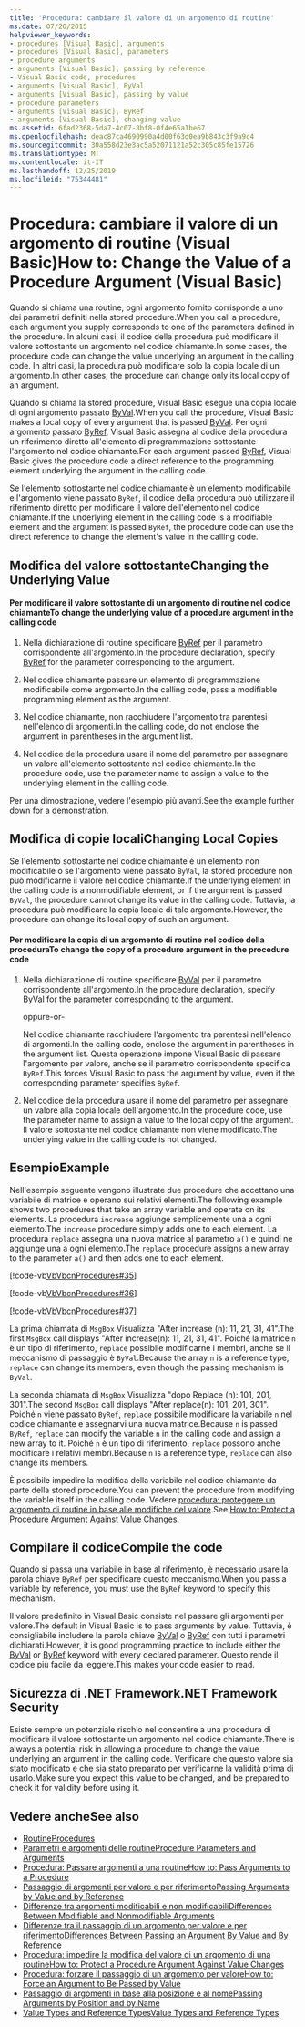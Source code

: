 ```yaml
---
title: 'Procedura: cambiare il valore di un argomento di routine'
ms.date: 07/20/2015
helpviewer_keywords:
- procedures [Visual Basic], arguments
- procedures [Visual Basic], parameters
- procedure arguments
- arguments [Visual Basic], passing by reference
- Visual Basic code, procedures
- arguments [Visual Basic], ByVal
- arguments [Visual Basic], passing by value
- procedure parameters
- arguments [Visual Basic], ByRef
- arguments [Visual Basic], changing value
ms.assetid: 6fad2368-5da7-4c07-8bf8-0f4e65a1be67
ms.openlocfilehash: deac87ca4690990a4d00f63d0ea9b843c3f9a9c4
ms.sourcegitcommit: 30a558d23e3ac5a52071121a52c305c85fe15726
ms.translationtype: MT
ms.contentlocale: it-IT
ms.lasthandoff: 12/25/2019
ms.locfileid: "75344481"
---
```

# <a name="how-to-change-the-value-of-a-procedure-argument-visual-basic"></a><span data-ttu-id="b14a5-102">Procedura: cambiare il valore di un argomento di routine (Visual Basic)</span><span class="sxs-lookup"><span data-stu-id="b14a5-102">How to: Change the Value of a Procedure Argument (Visual Basic)</span></span>
<span data-ttu-id="b14a5-103">Quando si chiama una routine, ogni argomento fornito corrisponde a uno dei parametri definiti nella stored procedure.</span><span class="sxs-lookup"><span data-stu-id="b14a5-103">When you call a procedure, each argument you supply corresponds to one of the parameters defined in the procedure.</span></span> <span data-ttu-id="b14a5-104">In alcuni casi, il codice della procedura può modificare il valore sottostante un argomento nel codice chiamante.</span><span class="sxs-lookup"><span data-stu-id="b14a5-104">In some cases, the procedure code can change the value underlying an argument in the calling code.</span></span> <span data-ttu-id="b14a5-105">In altri casi, la procedura può modificare solo la copia locale di un argomento.</span><span class="sxs-lookup"><span data-stu-id="b14a5-105">In other cases, the procedure can change only its local copy of an argument.</span></span>  
  
 <span data-ttu-id="b14a5-106">Quando si chiama la stored procedure, Visual Basic esegue una copia locale di ogni argomento passato [ByVal](../../../../visual-basic/language-reference/modifiers/byval.md).</span><span class="sxs-lookup"><span data-stu-id="b14a5-106">When you call the procedure, Visual Basic makes a local copy of every argument that is passed [ByVal](../../../../visual-basic/language-reference/modifiers/byval.md).</span></span> <span data-ttu-id="b14a5-107">Per ogni argomento passato [ByRef](../../../../visual-basic/language-reference/modifiers/byref.md), Visual Basic assegna al codice della procedura un riferimento diretto all'elemento di programmazione sottostante l'argomento nel codice chiamante.</span><span class="sxs-lookup"><span data-stu-id="b14a5-107">For each argument passed [ByRef](../../../../visual-basic/language-reference/modifiers/byref.md), Visual Basic gives the procedure code a direct reference to the programming element underlying the argument in the calling code.</span></span>  
  
 <span data-ttu-id="b14a5-108">Se l'elemento sottostante nel codice chiamante è un elemento modificabile e l'argomento viene passato `ByRef`, il codice della procedura può utilizzare il riferimento diretto per modificare il valore dell'elemento nel codice chiamante.</span><span class="sxs-lookup"><span data-stu-id="b14a5-108">If the underlying element in the calling code is a modifiable element and the argument is passed `ByRef`, the procedure code can use the direct reference to change the element's value in the calling code.</span></span>  
  
## <a name="changing-the-underlying-value"></a><span data-ttu-id="b14a5-109">Modifica del valore sottostante</span><span class="sxs-lookup"><span data-stu-id="b14a5-109">Changing the Underlying Value</span></span>  
  
#### <a name="to-change-the-underlying-value-of-a-procedure-argument-in-the-calling-code"></a><span data-ttu-id="b14a5-110">Per modificare il valore sottostante di un argomento di routine nel codice chiamante</span><span class="sxs-lookup"><span data-stu-id="b14a5-110">To change the underlying value of a procedure argument in the calling code</span></span>  
  
1. <span data-ttu-id="b14a5-111">Nella dichiarazione di routine specificare [ByRef](../../../../visual-basic/language-reference/modifiers/byref.md) per il parametro corrispondente all'argomento.</span><span class="sxs-lookup"><span data-stu-id="b14a5-111">In the procedure declaration, specify [ByRef](../../../../visual-basic/language-reference/modifiers/byref.md) for the parameter corresponding to the argument.</span></span>  
  
2. <span data-ttu-id="b14a5-112">Nel codice chiamante passare un elemento di programmazione modificabile come argomento.</span><span class="sxs-lookup"><span data-stu-id="b14a5-112">In the calling code, pass a modifiable programming element as the argument.</span></span>  
  
3. <span data-ttu-id="b14a5-113">Nel codice chiamante, non racchiudere l'argomento tra parentesi nell'elenco di argomenti.</span><span class="sxs-lookup"><span data-stu-id="b14a5-113">In the calling code, do not enclose the argument in parentheses in the argument list.</span></span>  
  
4. <span data-ttu-id="b14a5-114">Nel codice della procedura usare il nome del parametro per assegnare un valore all'elemento sottostante nel codice chiamante.</span><span class="sxs-lookup"><span data-stu-id="b14a5-114">In the procedure code, use the parameter name to assign a value to the underlying element in the calling code.</span></span>  
  
 <span data-ttu-id="b14a5-115">Per una dimostrazione, vedere l'esempio più avanti.</span><span class="sxs-lookup"><span data-stu-id="b14a5-115">See the example further down for a demonstration.</span></span>  
  
## <a name="changing-local-copies"></a><span data-ttu-id="b14a5-116">Modifica di copie locali</span><span class="sxs-lookup"><span data-stu-id="b14a5-116">Changing Local Copies</span></span>  
 <span data-ttu-id="b14a5-117">Se l'elemento sottostante nel codice chiamante è un elemento non modificabile o se l'argomento viene passato `ByVal`, la stored procedure non può modificarne il valore nel codice chiamante.</span><span class="sxs-lookup"><span data-stu-id="b14a5-117">If the underlying element in the calling code is a nonmodifiable element, or if the argument is passed `ByVal`, the procedure cannot change its value in the calling code.</span></span> <span data-ttu-id="b14a5-118">Tuttavia, la procedura può modificare la copia locale di tale argomento.</span><span class="sxs-lookup"><span data-stu-id="b14a5-118">However, the procedure can change its local copy of such an argument.</span></span>  
  
#### <a name="to-change-the-copy-of-a-procedure-argument-in-the-procedure-code"></a><span data-ttu-id="b14a5-119">Per modificare la copia di un argomento di routine nel codice della procedura</span><span class="sxs-lookup"><span data-stu-id="b14a5-119">To change the copy of a procedure argument in the procedure code</span></span>  
  
1. <span data-ttu-id="b14a5-120">Nella dichiarazione di routine specificare [ByVal](../../../../visual-basic/language-reference/modifiers/byval.md) per il parametro corrispondente all'argomento.</span><span class="sxs-lookup"><span data-stu-id="b14a5-120">In the procedure declaration, specify [ByVal](../../../../visual-basic/language-reference/modifiers/byval.md) for the parameter corresponding to the argument.</span></span>  
  
     <span data-ttu-id="b14a5-121">oppure</span><span class="sxs-lookup"><span data-stu-id="b14a5-121">-or-</span></span>  
  
     <span data-ttu-id="b14a5-122">Nel codice chiamante racchiudere l'argomento tra parentesi nell'elenco di argomenti.</span><span class="sxs-lookup"><span data-stu-id="b14a5-122">In the calling code, enclose the argument in parentheses in the argument list.</span></span> <span data-ttu-id="b14a5-123">Questa operazione impone Visual Basic di passare l'argomento per valore, anche se il parametro corrispondente specifica `ByRef`.</span><span class="sxs-lookup"><span data-stu-id="b14a5-123">This forces Visual Basic to pass the argument by value, even if the corresponding parameter specifies `ByRef`.</span></span>  
  
2. <span data-ttu-id="b14a5-124">Nel codice della procedura usare il nome del parametro per assegnare un valore alla copia locale dell'argomento.</span><span class="sxs-lookup"><span data-stu-id="b14a5-124">In the procedure code, use the parameter name to assign a value to the local copy of the argument.</span></span> <span data-ttu-id="b14a5-125">Il valore sottostante nel codice chiamante non viene modificato.</span><span class="sxs-lookup"><span data-stu-id="b14a5-125">The underlying value in the calling code is not changed.</span></span>  
  
## <a name="example"></a><span data-ttu-id="b14a5-126">Esempio</span><span class="sxs-lookup"><span data-stu-id="b14a5-126">Example</span></span>  
 <span data-ttu-id="b14a5-127">Nell'esempio seguente vengono illustrate due procedure che accettano una variabile di matrice e operano sui relativi elementi.</span><span class="sxs-lookup"><span data-stu-id="b14a5-127">The following example shows two procedures that take an array variable and operate on its elements.</span></span> <span data-ttu-id="b14a5-128">La procedura `increase` aggiunge semplicemente una a ogni elemento.</span><span class="sxs-lookup"><span data-stu-id="b14a5-128">The `increase` procedure simply adds one to each element.</span></span> <span data-ttu-id="b14a5-129">La procedura `replace` assegna una nuova matrice al parametro `a()` e quindi ne aggiunge una a ogni elemento.</span><span class="sxs-lookup"><span data-stu-id="b14a5-129">The `replace` procedure assigns a new array to the parameter `a()` and then adds one to each element.</span></span>  
  
 [!code-vb[VbVbcnProcedures#35](~/samples/snippets/visualbasic/VS_Snippets_VBCSharp/VbVbcnProcedures/VB/Class1.vb#35)]  
  
 [!code-vb[VbVbcnProcedures#36](~/samples/snippets/visualbasic/VS_Snippets_VBCSharp/VbVbcnProcedures/VB/Class1.vb#36)]  
  
 [!code-vb[VbVbcnProcedures#37](~/samples/snippets/visualbasic/VS_Snippets_VBCSharp/VbVbcnProcedures/VB/Class1.vb#37)]  
  
 <span data-ttu-id="b14a5-130">La prima chiamata di `MsgBox` Visualizza "After increase (n): 11, 21, 31, 41".</span><span class="sxs-lookup"><span data-stu-id="b14a5-130">The first `MsgBox` call displays "After increase(n): 11, 21, 31, 41".</span></span> <span data-ttu-id="b14a5-131">Poiché la matrice `n` è un tipo di riferimento, `replace` possibile modificarne i membri, anche se il meccanismo di passaggio è `ByVal`.</span><span class="sxs-lookup"><span data-stu-id="b14a5-131">Because the array `n` is a reference type, `replace` can change its members, even though the passing mechanism is `ByVal`.</span></span>  
  
 <span data-ttu-id="b14a5-132">La seconda chiamata di `MsgBox` Visualizza "dopo Replace (n): 101, 201, 301".</span><span class="sxs-lookup"><span data-stu-id="b14a5-132">The second `MsgBox` call displays "After replace(n): 101, 201, 301".</span></span> <span data-ttu-id="b14a5-133">Poiché `n` viene passato `ByRef`, `replace` possibile modificare la variabile `n` nel codice chiamante e assegnarvi una nuova matrice.</span><span class="sxs-lookup"><span data-stu-id="b14a5-133">Because `n` is passed `ByRef`, `replace` can modify the variable `n` in the calling code and assign a new array to it.</span></span> <span data-ttu-id="b14a5-134">Poiché `n` è un tipo di riferimento, `replace` possono anche modificare i relativi membri.</span><span class="sxs-lookup"><span data-stu-id="b14a5-134">Because `n` is a reference type, `replace` can also change its members.</span></span>  
  
 <span data-ttu-id="b14a5-135">È possibile impedire la modifica della variabile nel codice chiamante da parte della stored procedure.</span><span class="sxs-lookup"><span data-stu-id="b14a5-135">You can prevent the procedure from modifying the variable itself in the calling code.</span></span> <span data-ttu-id="b14a5-136">Vedere [procedura: proteggere un argomento di routine in base alle modifiche del valore](./how-to-protect-a-procedure-argument-against-value-changes.md).</span><span class="sxs-lookup"><span data-stu-id="b14a5-136">See [How to: Protect a Procedure Argument Against Value Changes](./how-to-protect-a-procedure-argument-against-value-changes.md).</span></span>  
  
## <a name="compile-the-code"></a><span data-ttu-id="b14a5-137">Compilare il codice</span><span class="sxs-lookup"><span data-stu-id="b14a5-137">Compile the code</span></span>  
 <span data-ttu-id="b14a5-138">Quando si passa una variabile in base al riferimento, è necessario usare la parola chiave `ByRef` per specificare questo meccanismo.</span><span class="sxs-lookup"><span data-stu-id="b14a5-138">When you pass a variable by reference, you must use the `ByRef` keyword to specify this mechanism.</span></span>  
  
 <span data-ttu-id="b14a5-139">Il valore predefinito in Visual Basic consiste nel passare gli argomenti per valore.</span><span class="sxs-lookup"><span data-stu-id="b14a5-139">The default in Visual Basic is to pass arguments by value.</span></span> <span data-ttu-id="b14a5-140">Tuttavia, è consigliabile includere la parola chiave [ByVal](../../../../visual-basic/language-reference/modifiers/byval.md) o [ByRef](../../../../visual-basic/language-reference/modifiers/byref.md) con tutti i parametri dichiarati.</span><span class="sxs-lookup"><span data-stu-id="b14a5-140">However, it is good programming practice to include either the [ByVal](../../../../visual-basic/language-reference/modifiers/byval.md) or [ByRef](../../../../visual-basic/language-reference/modifiers/byref.md) keyword with every declared parameter.</span></span> <span data-ttu-id="b14a5-141">Questo rende il codice più facile da leggere.</span><span class="sxs-lookup"><span data-stu-id="b14a5-141">This makes your code easier to read.</span></span>  
  
## <a name="net-framework-security"></a><span data-ttu-id="b14a5-142">Sicurezza di .NET Framework</span><span class="sxs-lookup"><span data-stu-id="b14a5-142">.NET Framework Security</span></span>  
 <span data-ttu-id="b14a5-143">Esiste sempre un potenziale rischio nel consentire a una procedura di modificare il valore sottostante un argomento nel codice chiamante.</span><span class="sxs-lookup"><span data-stu-id="b14a5-143">There is always a potential risk in allowing a procedure to change the value underlying an argument in the calling code.</span></span> <span data-ttu-id="b14a5-144">Verificare che questo valore sia stato modificato e che sia stato preparato per verificarne la validità prima di usarlo.</span><span class="sxs-lookup"><span data-stu-id="b14a5-144">Make sure you expect this value to be changed, and be prepared to check it for validity before using it.</span></span>  
  
## <a name="see-also"></a><span data-ttu-id="b14a5-145">Vedere anche</span><span class="sxs-lookup"><span data-stu-id="b14a5-145">See also</span></span>

- [<span data-ttu-id="b14a5-146">Routine</span><span class="sxs-lookup"><span data-stu-id="b14a5-146">Procedures</span></span>](./index.md)
- [<span data-ttu-id="b14a5-147">Parametri e argomenti delle routine</span><span class="sxs-lookup"><span data-stu-id="b14a5-147">Procedure Parameters and Arguments</span></span>](./procedure-parameters-and-arguments.md)
- [<span data-ttu-id="b14a5-148">Procedura: Passare argomenti a una routine</span><span class="sxs-lookup"><span data-stu-id="b14a5-148">How to: Pass Arguments to a Procedure</span></span>](./how-to-pass-arguments-to-a-procedure.md)
- [<span data-ttu-id="b14a5-149">Passaggio di argomenti per valore e per riferimento</span><span class="sxs-lookup"><span data-stu-id="b14a5-149">Passing Arguments by Value and by Reference</span></span>](./passing-arguments-by-value-and-by-reference.md)
- [<span data-ttu-id="b14a5-150">Differenze tra argomenti modificabili e non modificabili</span><span class="sxs-lookup"><span data-stu-id="b14a5-150">Differences Between Modifiable and Nonmodifiable Arguments</span></span>](./differences-between-modifiable-and-nonmodifiable-arguments.md)
- [<span data-ttu-id="b14a5-151">Differenze tra il passaggio di un argomento per valore e per riferimento</span><span class="sxs-lookup"><span data-stu-id="b14a5-151">Differences Between Passing an Argument By Value and By Reference</span></span>](./differences-between-passing-an-argument-by-value-and-by-reference.md)
- [<span data-ttu-id="b14a5-152">Procedura: impedire la modifica del valore di un argomento di una routine</span><span class="sxs-lookup"><span data-stu-id="b14a5-152">How to: Protect a Procedure Argument Against Value Changes</span></span>](./how-to-protect-a-procedure-argument-against-value-changes.md)
- [<span data-ttu-id="b14a5-153">Procedura: forzare il passaggio di un argomento per valore</span><span class="sxs-lookup"><span data-stu-id="b14a5-153">How to: Force an Argument to Be Passed by Value</span></span>](./how-to-force-an-argument-to-be-passed-by-value.md)
- [<span data-ttu-id="b14a5-154">Passaggio di argomenti in base alla posizione e al nome</span><span class="sxs-lookup"><span data-stu-id="b14a5-154">Passing Arguments by Position and by Name</span></span>](./passing-arguments-by-position-and-by-name.md)
- [<span data-ttu-id="b14a5-155">Value Types and Reference Types</span><span class="sxs-lookup"><span data-stu-id="b14a5-155">Value Types and Reference Types</span></span>](../../../../visual-basic/programming-guide/language-features/data-types/value-types-and-reference-types.md)
